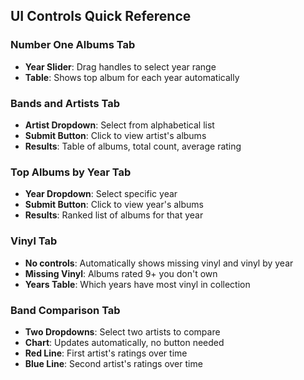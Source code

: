 ## UI Controls Quick Reference

### Number One Albums Tab

- **Year Slider**: Drag handles to select year range
- **Table**: Shows top album for each year automatically

### Bands and Artists Tab

- **Artist Dropdown**: Select from alphabetical list
- **Submit Button**: Click to view artist's albums
- **Results**: Table of albums, total count, average rating

### Top Albums by Year Tab

- **Year Dropdown**: Select specific year
- **Submit Button**: Click to view year's albums
- **Results**: Ranked list of albums for that year

### Vinyl Tab

- **No controls**: Automatically shows missing vinyl and vinyl by year
- **Missing Vinyl**: Albums rated 9+ you don't own
- **Years Table**: Which years have most vinyl in collection

### Band Comparison Tab

- **Two Dropdowns**: Select two artists to compare
- **Chart**: Updates automatically, no button needed
- **Red Line**: First artist's ratings over time
- **Blue Line**: Second artist's ratings over time
